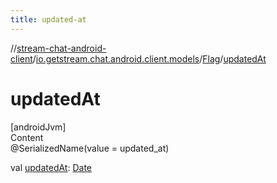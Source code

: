 ```yaml
---
title: updated-at
---
```

//[stream-chat-android-client](../../../index.md)/[io.getstream.chat.android.client.models](../index.md)/[Flag](index.md)/[updatedAt](updatedAt.md)



# updatedAt  
[androidJvm]  
Content  
@SerializedName(value = updated_at)  
  
val [updatedAt](updatedAt.md): [Date](https://developer.android.com/reference/kotlin/java/util/Date.html)  



